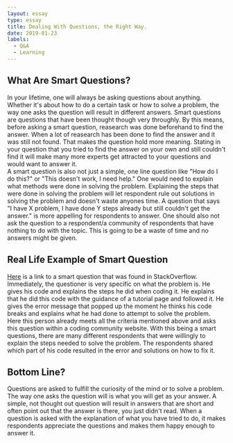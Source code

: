 ```yaml
---
layout: essay
type: essay
title: Dealing With Questions, the Right Way. 
date: 2019-01-23
labels:
  - Q&A 
  - Learning
---
```


## What Are Smart Questions? 
In your lifetime, one will always be asking questions about anything. Whether it's about how to do a certain task or how to solve a problem, the way one asks the question will result in different answers. Smart questions are questions that have been thought though very throughly. By this means, before asking a smart question, reasearch was done beforehand to find the answer. When a lot of reasearch has been done to find the answer and it was still not found. That makes the question hold more meaning. Stating in your question that you tried to find the answer on your own and still couldn't find it will make many more experts get attracted to your questions and would want to answer it.<br />
A smart question is also not just a simple, one line question like "How do I do this?" or "This doesn't work, I need help."  One would need to explain what methods were done in solving the problem. Explaining the steps that were done in solving the problem will let respondent rule out solutions in solving the problem and doesn't waste anyones time. A question that says "I have X problem, I have done Y steps already but still couldn't get the answer." is more appelling for respondents to answer. One should also not ask the question to a respondent/a community of respondents that have nothing to do with the topic. This is going to be a waste of time and no answers might be given. 

## Real Life Example of Smart Question
 [Here](https://stackoverflow.com/questions/44649988/spring-boot-actuator-health-is-not-working) is a link to a smart question that was found in StackOverflow. Immediately, the questioner is very specific on what the problem is. He gives his code and explains the steps he did when coding it. He explains that he did this code with the guidance of a tutorial page and followed it. He gives the error message that popped up the moment he thinks his code breaks and explains what he had done to attempt to solve the problem. Here this person already meets all the criteria mentioned above and asks this question within a coding community website. With this being a smart questions, there are many different respondents that were willingly to explain the steps needed to solve the problem. The respondents shared which part of his code resulted in the error and solutions on how to fix it. 
 
 ## Bottom Line? 
  Questions are asked to fulfill the curiosity of the mind or to solve a problem. The way one asks the question will is what you will get as your answer. A simple, not thought out question will result in answers that are short and often point out that the answer is there, you just didn't read. When a question is asked with the explanation of what you have tried to do, it makes respondents appreciate the questions and makes them happy enough to answer it. 
